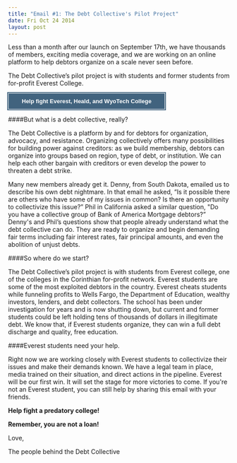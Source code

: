 ```yaml
---
title: "Email #1: The Debt Collective's Pilot Project"
date: Fri Oct 24 2014
layout: post
---
```



Less than a month after our launch on September 17th, we have thousands of members, exciting media coverage, and we are working on an online platform to help debtors organize on a scale never seen before.

The Debt Collective’s pilot project is with students and former students from for-profit Everest College.

<a style="background-color:#41637e;border-left-color:#ffffff;border-left-style:solid;border-left-width:1px;border-top-color:#ffffff;border-top-style:solid;border-top-width:1px;border-bottom-color:#ffffff;border-bottom-style:solid;border-bottom-width:1px;border-right-color:#ffffff;border-right-style:solid;border-right-width:1px;color:#ffffff!important;display:inline-block;font-size:13px;font-weight:bold;line-height:15px;outline-color:#41637e;outline-style:solid;outline-width:2px;padding-top:10px;padding-bottom:10px;padding-left:30px;padding-right:30px;text-align:center;text-decoration:none!important;font-family:sans-serif" href="http://debtcollective.cmail2.com/t/j-l-dlitvd-bdkkktyyh-r/" target="_blank">Help fight 
Everest, Heald, and WyoTech College</a>
 
 
 

####But what is a debt collective, really?

The Debt Collective is a platform by and for debtors for organization, advocacy, and resistance. Organizing collectively offers many possibilities for building power against creditors: as we build membership, debtors can organize into groups based on region, type of debt, or institution. We can help each other bargain with creditors or even develop the power to threaten a debt strike.

Many new members already get it.  Denny, from South Dakota, emailed us to describe his own debt nightmare. In that email he asked, “Is it possible there are others who have some of my issues in common? Is there an opportunity to collectivize this issue?” Phil in California asked a similar question, "Do you have a collective group of Bank of America Mortgage debtors?” Denny's and Phil’s questions show that people already understand what the debt collective can do. They are ready to organize and begin demanding fair terms including fair interest rates, fair principal amounts, and even the abolition of unjust debts.

####So where do we start?

The Debt Collective’s pilot project is with students from Everest college, one of the colleges in the Corinthian for-profit network. Everest students are some of the most exploited debtors in the country. Everest cheats students while funneling profits to Wells Fargo, the Department of Education, wealthy investors, lenders, and debt collectors. The school has been under investigation for years and is now shutting down, but current and former students could be left holding tens of thousands of dollars in illegitimate debt. We know that, if Everest students organize, they can win a full debt discharge and quality, free education.

####Everest students need your help.

Right now we are working closely with Everest students to collectivize their issues and make their demands known. We have a legal team in place, media trained on their situation, and direct actions in the pipeline. Everest will be our first win. It will set the stage for more victories to come. If you're not an Everest student, you can still help by sharing this email with your friends.

 
**Help fight a predatory college!**

**Remember, you are not a loan!**

Love,

The people behind the Debt Collective